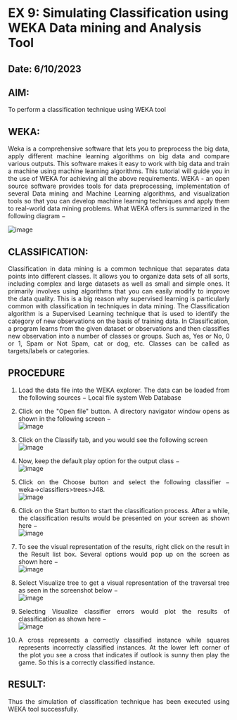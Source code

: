# EX 9: Simulating Classification using WEKA Data mining and Analysis Tool
## Date: 6/10/2023
## AIM:
To perform a classification technique using WEKA tool
## WEKA:
<div align="justify">
Weka is a comprehensive software that lets you to preprocess the big data, apply different machine learning algorithms on big data and compare various outputs. This software makes it easy to work with big data and train a machine using machine learning algorithms. This tutorial will guide you in the use of WEKA for achieving all the above requirements.
WEKA - an open source software provides tools for data preprocessing, implementation of several Data mining and Machine Learning algorithms, and visualization tools so that you can develop machine learning techniques and apply them to real-world data mining problems. What WEKA offers is summarized in the following diagram −

  ![image](https://github.com/dineshgl/EX-9-Simulating-Classification-using-WEKA-Tool/assets/143793356/c3702dff-f72d-4ba1-9cca-eb444358ab21)

## CLASSIFICATION:
<div align="justify">
Classification in data mining is a common technique that separates data points into different classes. It allows you to organize data sets of all sorts, including complex and large datasets as well as small and simple ones. It primarily involves using algorithms that you can easily modify to improve the data quality. This is a big reason why supervised learning is particularly common with classification in techniques in data mining. The Classification algorithm is a Supervised Learning technique that is used to identify the category of new observations on the basis of training data. In Classification, a program learns from the given dataset or observations and then classifies new observation into a number of classes or groups. Such as, Yes or No, 0 or 1, Spam or Not Spam, cat or dog, etc. Classes can be called as targets/labels or categories.<br>
  
## PROCEDURE
1. Load the data file into the WEKA explorer. The data can be loaded from the following sources −
   Local file system
   Web
   Database
2. Click on the "Open file" button. A directory navigator window opens as shown in the following screen − <br>
   ![image](https://github.com/dineshgl/EX-9-Simulating-Classification-using-WEKA-Tool/assets/143793356/7088c22f-650c-4869-93d0-b070c844c592)
3. Click on the Classify tab, and you would see the following screen <br>
   ![image](https://github.com/dineshgl/EX-9-Simulating-Classification-using-WEKA-Tool/assets/143793356/d2863bed-3770-4b5b-84c6-c95a7f6f8702)
4. Now, keep the default play option for the output class −<br>
   ![image](https://github.com/dineshgl/EX-9-Simulating-Classification-using-WEKA-Tool/assets/143793356/45296fdf-5c28-4326-91c5-db77a31c7273)
5. Click on the Choose button and select the following classifier − weka→classifiers>trees>J48. <br>
   ![image](https://github.com/dineshgl/EX-9-Simulating-Classification-using-WEKA-Tool/assets/143793356/bdbf5e47-9233-4fdc-a0b6-b22bf4c7aadc)
6. Click on the Start button to start the classification process. After a while, the classification results would be presented on your screen as shown here −<br>
   ![image](https://github.com/dineshgl/EX-9-Simulating-Classification-using-WEKA-Tool/assets/143793356/7341a7e0-cb7c-4fd9-abd7-36cf9d484ae6)

7. To see the visual representation of the results, right click on the result in the Result list box. Several options would pop up on the screen as shown here −<br>
   ![image](https://github.com/dineshgl/EX-9-Simulating-Classification-using-WEKA-Tool/assets/143793356/a846aee3-1e84-4101-932e-83029762593b)

8. Select Visualize tree to get a visual representation of the traversal tree as seen in the screenshot below −<br>
   ![image](https://github.com/dineshgl/EX-9-Simulating-Classification-using-WEKA-Tool/assets/143793356/a2aab1c7-a756-4de7-a1e5-1d6a5fa53321)


9. Selecting Visualize classifier errors would plot the results of classification as shown here −<br>
    ![image](https://github.com/dineshgl/EX-9-Simulating-Classification-using-WEKA-Tool/assets/143793356/9d39bad9-a77c-4c72-a9bb-0031154ef0c4)
10. A cross represents a correctly classified instance while squares represents incorrectly classified instances. At the lower left corner of the plot you see a cross that indicates if outlook is sunny then play the game. So this is a correctly classified instance.<br>

## RESULT:
Thus the simulation of classification technique has been executed using WEKA tool successfully.








